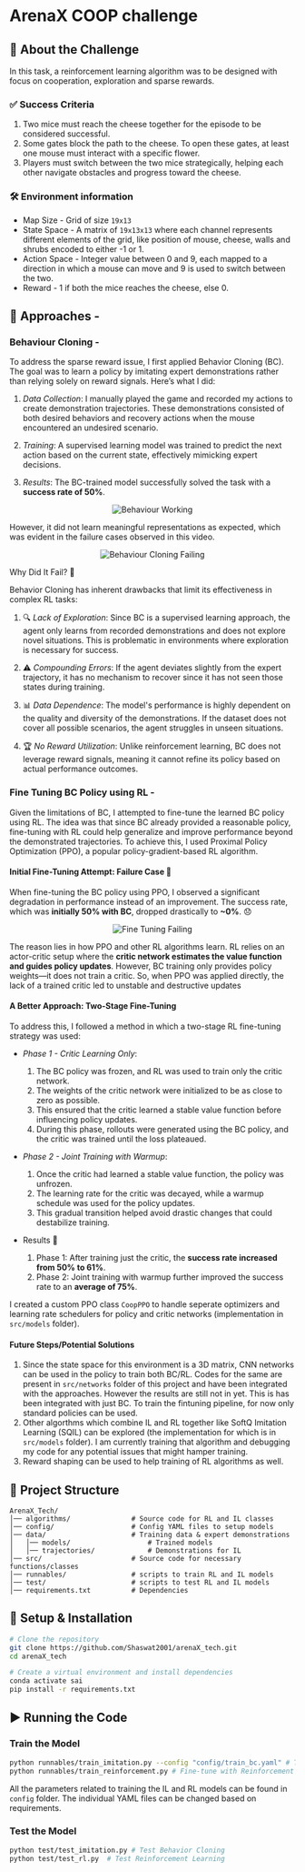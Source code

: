 # ArenaX COOP challenge 

## 📌 About the Challenge

In this task, a reinforcement learning algorithm was to be designed with focus on cooperation, exploration and sparse rewards. 

### ✅ Success Criteria
1. Two mice must reach the cheese together for the episode to be considered successful.
2. Some gates block the path to the cheese. To open these gates, at least one mouse must interact with a specific flower.
3. Players must switch between the two mice strategically, helping each other navigate obstacles and progress toward the cheese.

### 🛠 Environment information 

* Map Size - Grid of size `19x13`
* State Space - A matrix of `19x13x13` where each channel represents different elements of the grid, like position of mouse, cheese, walls and shrubs encoded to either -1 or 1.
* Action Space - Integer value between 0 and 9, each mapped to a direction in which a mouse can move and 9 is used to switch between the two.
* Reward - 1 if both the mice reaches the cheese, else 0. 

## 🚀 Approaches - 

### Behaviour Cloning - 

To address the sparse reward issue, I first applied Behavior Cloning (BC). The goal was to learn a policy by imitating expert demonstrations rather than relying solely on reward signals. Here’s what I did:

1. *Data Collection*: I manually played the game and recorded my actions to create demonstration trajectories. These demonstrations consisted of both desired behaviors and recovery actions when the mouse encountered an undesired scenario.

2. *Training*: A supervised learning model was trained to predict the next action based on the current state, effectively mimicking expert decisions.

3. *Results*: The BC-trained model successfully solved the task with a **success rate of 50%**.

<p align="center">
  <img src="resources/bc_working.gif" alt="Behaviour Working" />
</p>

However, it did not learn meaningful representations as expected, which was evident in the failure cases observed in this video.

<p align="center">
  <img src="resources/bc_not_working.gif" alt="Behaviour Cloning Failing" />
</p>

Why Did It Fail? 🤔

Behavior Cloning has inherent drawbacks that limit its effectiveness in complex RL tasks:

1. 🔍 *Lack of Exploration*: Since BC is a supervised learning approach, the agent only learns from recorded demonstrations and does not explore novel situations. This is problematic in environments where exploration is necessary for success.

2. ⚠️ *Compounding Errors*: If the agent deviates slightly from the expert trajectory, it has no mechanism to recover since it has not seen those states during training.

3. 📊 *Data Dependence*: The model's performance is highly dependent on the quality and diversity of the demonstrations. If the dataset does not cover all possible scenarios, the agent struggles in unseen situations.

4. 🏆 *No Reward Utilization*: Unlike reinforcement learning, BC does not leverage reward signals, meaning it cannot refine its policy based on actual performance outcomes.

### Fine Tuning BC Policy using RL - 

Given the limitations of BC, I attempted to fine-tune the learned BC policy using RL. The idea was that since BC already provided a reasonable policy, fine-tuning with RL could help generalize and improve performance beyond the demonstrated trajectories. To achieve this, I used Proximal Policy Optimization (PPO), a popular policy-gradient-based RL algorithm.


#### Initial Fine-Tuning Attempt: Failure Case 🚨

When fine-tuning the BC policy using PPO, I observed a significant degradation in performance instead of an improvement. The success rate, which was **initially 50% with BC**, dropped drastically to **~0%**. 😞

<p align="center">
  <img src="resources/fine_tune_rl_stage1.gif" alt="Fine Tuning Failing" />
</p>


The reason lies in how PPO and other RL algorithms learn. RL relies on an actor-critic setup where the **critic network estimates the value function and guides policy updates**. However, BC training only provides policy weights—it does not train a critic. So, when PPO was applied directly, the lack of a trained critic led to unstable and destructive updates

#### A Better Approach: Two-Stage Fine-Tuning

To address this, I followed a method in which a two-stage RL fine-tuning strategy was used:

* *Phase 1 - Critic Learning Only*:
    1. The BC policy was frozen, and RL was used to train only the critic network.
    2. The weights of the critic network were initialized to be as close to zero as possible. 
    3. This ensured that the critic learned a stable value function before influencing policy updates.
    4. During this phase, rollouts were generated using the BC policy, and the critic was trained until the loss plateaued.

* *Phase 2 - Joint Training with Warmup*:
    1. Once the critic had learned a stable value function, the policy was unfrozen.
    2. The learning rate for the critic was decayed, while a warmup schedule was used for the policy updates.
    3. This gradual transition helped avoid drastic changes that could destabilize training.

* Results 🎉
    1. Phase 1: After training just the critic, the **success rate increased from 50% to 61%**.
    2. Phase 2: Joint training with warmup further improved the success rate to an **average of 75%**.

I created a custom PPO class `CoopPPO` to handle seperate optimizers and learning rate schedulers for policy and critic networks (implementation in `src/models` folder). 

#### Future Steps/Potential Solutions

1. Since the state space for this environment is a 3D matrix, CNN networks can be used in the policy to train both BC/RL. Codes for the same are present in `src/networks` folder of this project and have been integrated with the approaches. However the results are still not in yet. This is has been integrated with just BC. To train the fintuning pipeline, for now only standard policies can be used. 
2. Other algorthms which combine IL and RL together like SoftQ Imitation Learning (SQIL) can be explored (the implementation for which is in `src/models` folder). I am currently training that algorithm and debugging my code for any potential issues that might hamper training.
3. Reward shaping can be used to help training of RL algorithms as well. 

## 📂 Project Structure
```
ArenaX_Tech/
│── algorithms/               # Source code for RL and IL classes
│── config/                   # Config YAML files to setup models
│── data/                     # Training data & expert demonstrations
│   │── models/                   # Trained models
│   │── trajectories/             # Demonstrations for IL
│── src/                      # Source code for necessary functions/classes
│── runnables/                # scripts to train RL and IL models
│── test/                     # scripts to test RL and IL models
│── requirements.txt          # Dependencies
```

## 🔧 Setup & Installation
```bash
# Clone the repository
git clone https://github.com/Shaswat2001/arenaX_tech.git
cd arenaX_tech

# Create a virtual environment and install dependencies
conda activate sai
pip install -r requirements.txt
```

## ▶️ Running the Code

### Train the Model
```bash
python runnables/train_imitation.py --config "config/train_bc.yaml" # Train using Behavior Cloning
python runnables/train_reinforcement.py # Fine-tune with Reinforcement Learning
```

All the parameters related to training the IL and RL models can be found in `config` folder. The individual YAML files can be changed based on requirements. 

### Test the Model
```bash
python test/test_imitation.py # Test Behavior Cloning
python test/test_rl.py  # Test Reinforcement Learning
```
